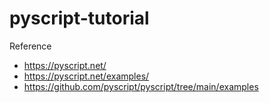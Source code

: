 # pyscript-tutorial




Reference

- https://pyscript.net/
- https://pyscript.net/examples/
- https://github.com/pyscript/pyscript/tree/main/examples